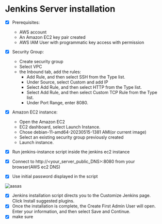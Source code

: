 # Jenkins Server installation

- [x] Prerequisites:
   * AWS account
   * An Amazon EC2 key pair created
   * AWS IAM User with programmatic key access with permission


 
- [x] Security Group:
  * Create security group
  * Select VPC
  * the Inbound tab, add the rules: 
    - Add Rule, and then select SSH from the Type list.
    - Under Source, select Custom and add IP 
    - Select Add Rule, and then select HTTP from the Type list.
    - Select Add Rule, and then select Custom TCP Rule from the Type list.
    - Under Port Range, enter 8080. 
  

- [x] Amazon EC2 instance:
   * Open the Amazon EC2
   * EC2 dashboard, select Launch Instance.
   * Chose debian-11-amd64-20230515-1381 AMI(or current image)
   * Select an existing security group previously created
   * Launch instance.  

- [X] Run jenkins-instance script inside the jenkins ec2 instance
- [X] Connect to http://<your_server_public_DNS>:8080 from your browser(AWS ec2 DNS)
- [X] Use initial password displayed in the script

![aasas](https://www.jenkins.io/doc/book/resources/tutorials/AWS/unlock_jenkins.png)

- [X]  Jenkins installation script directs you to the Customize Jenkins page. Click Install suggested plugins.
- [X] Once the installation is complete, the Create First Admin User will open. Enter your information, and then select Save and Continue.
- [X] make sure 